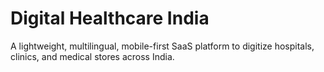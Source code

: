 # Digital Healthcare India

A lightweight, multilingual, mobile-first SaaS platform to digitize hospitals, clinics, and medical stores across India.
